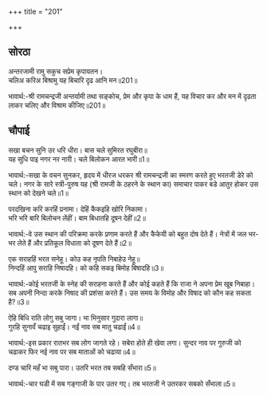 +++
title = "201"

+++
## सोरठा
अन्तरजामी रामु सकुच सप्रेम कृपायतन।  
चलिअ करिअ बिश्रामु यह बिचारि दृढ आनि मन॥201॥  

भावार्थ:-श्री रामचन्द्रजी अन्तर्यामी तथा सङ्कोच, प्रेम और कृपा के धाम हैं, यह विचार कर और मन में दृढता लाकर चलिए और विश्राम कीजिए॥201॥  




## चौपाई
सखा बचन सुनि उर धरि धीरा। बास चले सुमिरत रघुबीरा॥  
यह सुधि पाइ नगर नर नारी। चले बिलोकन आरत भारी॥1॥  

भावार्थ:-सखा के वचन सुनकर, हृदय में धीरज धरकर श्री रामचन्द्रजी का स्मरण करते हुए भरतजी डेरे को चले। नगर के सारे स्त्री-पुरुष यह (श्री रामजी के ठहरने के स्थान का) समाचार पाकर बडे आतुर होकर उस स्थान को देखने चले॥1॥  

परदखिना करि करहिं प्रनामा। देहिं कैकइहि खोरि निकामा।  
भरि भरि बारि बिलोचन लेंहीं। बाम बिधातहि दूषन देहीं॥2॥  

भावार्थ:-वे उस स्थान की परिक्रमा करके प्रणाम करते हैं और कैकेयी को बहुत दोष देते हैं। नेत्रों में जल भर-भर लेते हैं और प्रतिकूल विधाता को दूषण देते हैं॥2॥  

एक सराहहिं भरत सनेहू। कोउ कह नृपति निबाहेउ नेहू॥  
निन्दहिं आपु सराहि निषादहि। को कहि सकइ बिमोह बिषादहि॥3॥  

भावार्थ:-कोई भरतजी के स्नेह की सराहना करते हैं और कोई कहते हैं कि राजा ने अपना प्रेम खूब निबाहा। सब अपनी निन्दा करके निषाद की प्रशंसा करते हैं। उस समय के विमोह और विषाद को कौन कह सकता है?॥3॥  

ऐहि बिधि राति लोगु सबु जागा। भा भिनुसार गुदारा लागा॥  
गुरहि सुनावँ चढाइ सुहाईं। नईं नाव सब मातु चढाईं॥4॥  

भावार्थ:-इस प्रकार रातभर सब लोग जागते रहे। सबेरा होते ही खेवा लगा। सुन्दर नाव पर गुरुजी को चढाकर फिर नई नाव पर सब माताओं को चढाया॥4॥  

दण्ड चारि महँ भा सबु पारा। उतरि भरत तब सबहि सँभारा॥5॥  

भावार्थ:-चार घडी में सब गङ्गाजी के पार उतर गए। तब भरतजी ने उतरकर सबको सँभाला॥5॥  

